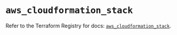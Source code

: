# `aws_cloudformation_stack`

Refer to the Terraform Registry for docs: [`aws_cloudformation_stack`](https://registry.terraform.io/providers/hashicorp/aws/5.97.0/docs/resources/cloudformation_stack).

